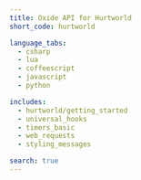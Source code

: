```yaml
---
title: Oxide API for Hurtworld
short_code: hurtworld

language_tabs:
  - csharp
  - lua
  - coffeescript
  - javascript
  - python

includes:
  - hurtworld/getting_started
  - universal_hooks
  - timers_basic
  - web_requests
  - styling_messages

search: true
---
```


